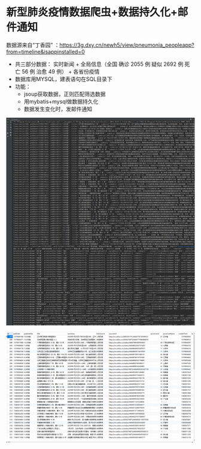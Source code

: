 # 新型肺炎疫情数据爬虫+数据持久化+邮件通知



数据源来自“丁香园” ：https://3g.dxy.cn/newh5/view/pneumonia_peopleapp?from=timeline&isappinstalled=0

- 共三部分数据： 实时新闻 + 全局信息（全国 确诊 2055 例 疑似 2692 例 死亡 56 例 治愈 49 例） + 各省份疫情
- 数据库用MYSQL，建表语句在SQL目录下
- 功能：
  - jsoup获取数据，正则匹配筛选数据
  - 用mybatis+mysql做数据持久化
  - 数据发生变化时，发邮件通知

![疫情爬虫20200126175739](pic/疫情爬虫20200126175739.png)

![疫情爬虫_20200126191133](pic/疫情爬虫_20200126191133.png)